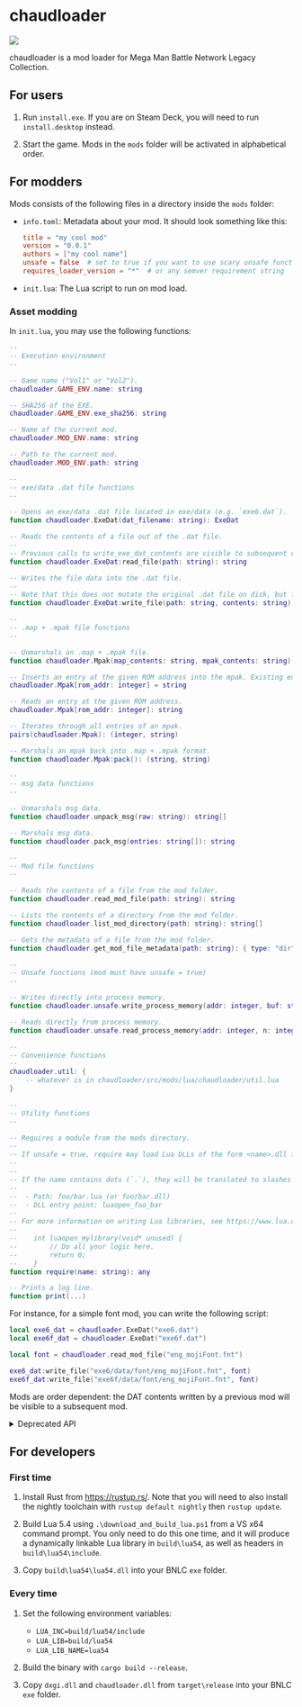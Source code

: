 # chaudloader

![](loadchaud.png)

chaudloader is a mod loader for Mega Man Battle Network Legacy Collection.

## For users

1. Run `install.exe`. If you are on Steam Deck, you will need to run `install.desktop` instead.

2. Start the game. Mods in the `mods` folder will be activated in alphabetical order.

## For modders

Mods consists of the following files in a directory inside the `mods` folder:

-   `info.toml`: Metadata about your mod. It should look something like this:

    ```toml
    title = "my cool mod"
    version = "0.0.1"
    authors = ["my cool name"]
    unsafe = false  # set to true if you want to use scary unsafe functions
    requires_loader_version = "*"  # or any semver requirement string
    ```

-   `init.lua`: The Lua script to run on mod load.

### Asset modding

In `init.lua`, you may use the following functions:

```lua
--
-- Execution environment
--

-- Game name ("Vol1" or "Vol2").
chaudloader.GAME_ENV.name: string

-- SHA256 of the EXE.
chaudloader.GAME_ENV.exe_sha256: string

-- Name of the current mod.
chaudloader.MOD_ENV.name: string

-- Path to the current mod.
chaudloader.MOD_ENV.path: string

--
-- exe/data .dat file functions
--

-- Opens an exe/data .dat file located in exe/data (e.g. `exe6.dat`).
function chaudloader.ExeDat(dat_filename: string): ExeDat

-- Reads the contents of a file out of the .dat file.
--
-- Previous calls to write_exe_dat_contents are visible to subsequent calls to read_exe_dat_contents.
function chaudloader.ExeDat:read_file(path: string): string

-- Writes the file data into the .dat file.
--
-- Note that this does not mutate the original .dat file on disk, but for all intents and purposes to both the game and the mod loader it does.
function chaudloader.ExeDat:write_file(path: string, contents: string): string

--
-- .map + .mpak file functions
--

-- Unmarshals an .map + .mpak file.
function chaudloader.Mpak(map_contents: string, mpak_contents: string): Mpak

-- Inserts an entry at the given ROM address into the mpak. Existing entries will be clobbered. If contents is nil, the entry will be deleted.
chaudloader.Mpak[rom_addr: integer] = string

-- Reads an entry at the given ROM address.
chaudloader.Mpak[rom_addr: integer]: string

-- Iterates through all entries of an mpak.
pairs(chaudloader.Mpak): (integer, string)

-- Marshals an mpak back into .map + .mpak format.
function chaudloader.Mpak:pack(): (string, string)

--
-- msg data functions
--

-- Unmarshals msg data.
function chaudloader.unpack_msg(raw: string): string[]

-- Marshals msg data.
function chaudloader.pack_msg(entries: string[]): string

--
-- Mod file functions
--

-- Reads the contents of a file from the mod folder.
function chaudloader.read_mod_file(path: string): string

-- Lists the contents of a directory from the mod folder.
function chaudloader.list_mod_directory(path: string): string[]

-- Gets the metadata of a file from the mod folder.
function chaudloader.get_mod_file_metadata(path: string): { type: "dir" | "file", size: integer }

--
-- Unsafe functions (mod must have unsafe = true)
--

-- Writes directly into process memory.
function chaudloader.unsafe.write_process_memory(addr: integer, buf: string)

-- Reads directly from process memory.
function chaudloader.unsafe.read_process_memory(addr: integer, n: integer): string

--
-- Convenience functions
--
chaudloader.util: {
    -- whatever is in chaudloader/src/mods/lua/chaudloader/util.lua
}

--
-- Utility functions
--

-- Requires a module from the mods directory.
--
-- If unsafe = true, require may load Lua DLLs of the form <name>.dll from the mods directory.
--
--
-- If the name contains dots (`.`), they will be translated to slashes for paths (`/`). If the name is for a Lua DLL, they will be replaced with underscores (`_`) in the loader function. For example, for a library named `foo.bar`:
--
--  - Path: foo/bar.lua (or foo/bar.dll)
--  - DLL entry point: luaopen_foo_bar
--
-- For more information on writing Lua libraries, see https://www.lua.org/pil/26.2.html. If you don't particularly feel like using any Lua features, you may define your luaopen function like so:
--
--    int luaopen_mylibrary(void* unused) {
--        // Do all your logic here.
--        return 0;
--    }
function require(name: string): any

-- Prints a log line.
function print(...)
```

For instance, for a simple font mod, you can write the following script:

```lua
local exe6_dat = chaudloader.ExeDat("exe6.dat")
local exe6f_dat = chaudloader.ExeDat("exe6f.dat")

local font = chaudloader.read_mod_file("eng_mojiFont.fnt")

exe6_dat:write_file("exe6/data/font/eng_mojiFont.fnt", font)
exe6f_dat:write_file("exe6f/data/font/eng_mojiFont.fnt", font)
```

Mods are order dependent: the DAT contents written by a previous mod will be visible to a subsequent mod.

<details>
<summary>Deprecated API</summary>

```lua
-- Loads a library from the mod folder and call its chaudloader_init function.
--
--     chaudloader_init: unsafe extern "system" fn(userdata: *const u8, n: usize) -> bool
--
-- Deprecated: See |require|.
function chaudloader.unsafe.init_mod_dll(path: string, userdata: string)

-- Reads the contents of a file out of a .dat file located in exe/data (e.g. `exe6.dat`).
--
-- Previous calls to write_exe_dat_contents are visible to subsequent calls to read_exe_dat_contents.
--
-- Deprecated: See |chaudloader.ExeDat:read_file|.
function bnlc_mod_loader.read_exe_dat_contents(dat_filename: string, path: string): string

-- Writes the given data into a zip .dat file located in exe/data.
--
-- Note that this does not mutate the original .dat file on disk, but for all intents and purposes to both the game and the mod loader it does.
--
-- Deprecated: See |chaudloader.ExeDat:write_file|.
function bnlc_mod_loader.write_exe_dat_contents(dat_filename: string, path: string, contents: string)

-- Reads the contents of a file from the mod folder.
--
-- Deprecated: See |chaudloader.read_mod_file|.
function bnlc_mod_loader.read_mod_contents(path: string): string
```

</details>

## For developers

### First time

1. Install Rust from https://rustup.rs/. Note that you will need to also install the nightly toolchain with `rustup default nightly` then `rustup update`.

2. Build Lua 5.4 using `.\download_and_build_lua.ps1` from a VS x64 command prompt. You only need to do this one time, and it will produce a dynamically linkable Lua library in `build\lua54`, as well as headers in `build\lua54\include`.

3. Copy `build\lua54\lua54.dll` into your BNLC `exe` folder.

### Every time

1. Set the following environment variables:

    - `LUA_INC=build/lua54/include`
    - `LUA_LIB=build/lua54`
    - `LUA_LIB_NAME=lua54`

2. Build the binary with `cargo build --release`.

3. Copy `dxgi.dll` and `chaudloader.dll` from `target\release` into your BNLC `exe` folder.
